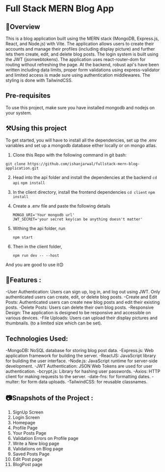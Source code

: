 # Full Stack MERN Blog App
## 🔎Overview
This is a blog application built using the MERN stack (MongoDB, Express.js, React, and Node.js) with Vite. The application allows users to create their accounts and manage their profiles (including display picture) and further lets them create, edit, and delete blog posts. The login system is built using the JWT (jsonwebtokens). The application uses react-router-dom for routing without refreshing the page. At the backend, robust api's have been written including data limits, proper form validations using express-validator and limited access is made sure using authentication middlewares. The styling is done with TailwindCSS.
## Pre-requisites
To use this project, make sure you have installed mongodb and nodejs on your system.

## ⚒️Using this project
To get started, you will have to install all the dependencies, set up the .env variables and set up a mongodb database either locally or on mongo atlas.
1. Clone this Repo with the following command in git bash:
  ```
  git clone https://github.com/ishanjarwal/fullstack-mern-blog-application.git
  ```
2. Head into the api folder and install the dependencies at the backend
   ```cd api```
   ```npm install```
3. In the client directory, install the frontend dependencies
   ```cd client```
   ```npm install```
4. Create a .env file and paste the following details
   
   ```
   MONGO_URI='Your mongodb url'
   JWT_SECRET='your secret key(can be anything doesn't matter'
   ```
5. Withing the api folder, run
   
   ```
   npm start
   ```
6. Then in the client folder,

   ```
   npm run dev -- --host
   ```
And you are good to use it😊

## 🎨Features :
-User Authentication: Users can sign up, log in, and log out using JWT. Only authenticated users can create, edit, or delete blog posts.
-Create and Edit Posts: Authenticated users can create new blog posts and edit their existing posts.
-Delete Posts: Users can delete their own blog posts.
-Responsive Design: The application is designed to be responsive and accessible on various devices.
-File Uploads: Users can upload their display pictures and thumbnails. (to a limited size which can be set).

## Technologies Used:
-MongoDB: NoSQL database for storing blog post data.
-Express.js: Web application framework for building the server.
-ReactJS: JavaScript library for building the user interface.
-Node.js: JavaScript runtime for server-side development.
-JWT Authentication: JSON Web Tokens are used for user authentication.
-bcrypt.js: Library for hashing user passwords.
-Axios: HTTP client for making requests to the server.
-date-fns: for formatting dates.
-multer: for form data uploads.
-TailwindCSS: for reusable classnames.

## 📷Snapshots of the Project :
1. SignUp Screen
2. Login Screen
3. Homepage
4. Profile Page
5. Your Posts Page
6. Validation Errors on Profile page
7. Write a New blog page
8. Validations on Blog page
9. Saved Posts Page
10. Edit Post page
11. BlogPost page
